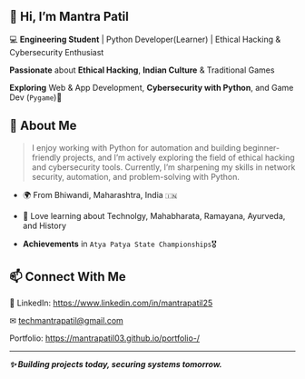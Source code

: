 ## 👋 Hi, I’m **Mantra Patil**

💻 **Engineering Student** | Python Developer(Learner) | Ethical Hacking & Cybersecurity Enthusiast

**Passionate** about **Ethical Hacking**, **Indian Culture** & Traditional Games

**Exploring** Web & App Development, **Cybersecurity with Python**, and Game Dev (`Pygame`)🎯 

## 🚀 About Me
>I enjoy working with Python for automation and building beginner-friendly projects, and
>I’m actively exploring the field of ethical hacking and cybersecurity tools.
>Currently, I’m sharpening my skills in network security, automation, and problem-solving with Python.

- 🌍 From Bhiwandi, Maharashtra, India `🇮🇳`

- 📖 Love learning about Technolgy, Mahabharata, Ramayana, Ayurveda, and History

- **Achievements** in ``Atya Patya State Championships``🎖


## 📫 Connect With Me

💼 LinkedIn: https://www.linkedin.com/in/mantrapatil25

✉ techmantrapatil@gmail.com

Portfolio: https://mantrapatil03.github.io/portfolio-/

---

***✨ Building projects today, securing systems tomorrow.***
